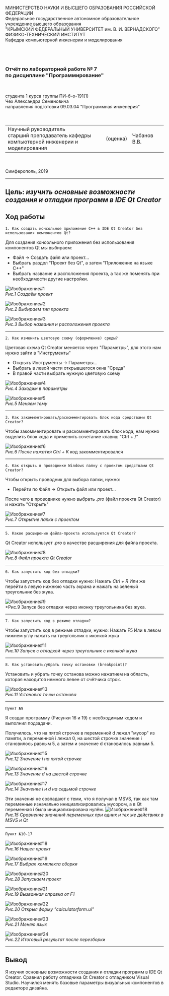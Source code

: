 МИНИСТЕРСТВО НАУКИ И ВЫСШЕГО ОБРАЗОВАНИЯ РОССИЙСКОЙ ФЕДЕРАЦИИ\
Федеральное государственное автономное образовательное учреждение высшего образования\
"КРЫМСКИЙ ФЕДЕРАЛЬНЫЙ УНИВЕРСИТЕТ им. В. И. ВЕРНАДСКОГО"\
ФИЗИКО-ТЕХНИЧЕСКИЙ ИНСТИТУТ\
Кафедра компьютерной инженерии и моделирования\
<br/><br/>
​
### Отчёт по лабораторной работе № 7<br/> по дисциплине "Программирование"
<br/>

студента 1 курса группы ПИ-б-о-191(1)\
Чех Александра Семеновича\
направления подготовки 09.03.04 "Программная инженерия"\
<br/>
​
<table>
<tr><td>Научный руководитель<br/> старший преподаватель кафедры<br/>компьютерной инженерии и моделирования</td>
<td>(оценка)</td>
<td>Чабанов В.В.</td>
</tr>
</table>
<br/><br/>
​
Симферополь, 2019

* * *

## Цель: _изучить основные возможности создания и отладки программ в IDE Qt Creator_

## Ход работы

    1. Как создать консольное приложение С++ в IDE Qt Creator без использования компонентов Qt?

Для создания консольного приложения без использования компонентов Qt мы выбираем:
* Файл -> Создать файл или проект...
* Выбрать раздел "Проект без Qt", а затем "Приложение на языке C++"
* Выбрать название и расположения проекта, а так же поменять при необходимости другие настройки.

![Изображение#1](https://sun9-63.userapi.com/c206728/v206728459/71bc5/Za5uAeG151I.jpg "Рис. 1")\
*Рис.1 Создаём проект*

![Изображение#2](https://sun9-29.userapi.com/c206728/v206728459/71bcd/H33AYlaJ-nM.jpg "Рис. 2")\
*Рис.2 Выбираем тип проекта*

![Изображение#3](https://sun9-47.userapi.com/c206728/v206728459/71bdf/iFZpbwI7VpY.jpg "Рис. 3")\
*Рис.3 Выбор названия и расположения проекта*

* * *

    2. Как изменить цветовую схему (оформление) среды?

Цветовая схема Qt Creator меняется через "Параметры", для этого нам нужно зайти в "Инструменты"

* Открыть Инструменты -> Параметры...
* Выбрать в левой части открывшегося окна "Среда"
* В правой части выбрать нужную цветовую схему

![Изображение#4](https://sun9-37.userapi.com/c206728/v206728459/71bf8/0Z8RMRldWcE.jpg "Рис. 4")\
*Рис.4 Заходим в параметры*

![Изображение#5](https://sun9-29.userapi.com/c206728/v206728459/71bff/kUkp6MzeDiU.jpg "Рис. 5")\
*Рис.5 Меняем тему*

* * *

    3. Как закомментировать/раскомментировать блок кода средствами Qt Creator?

 Чтобы закомментировать и раскомментировать блок кода, нам нужно выделить блок кода и применить сочетание клавиш "Ctrl + /"



![Изображение#6](https://sun9-29.userapi.com/c206728/v206728459/71c18/4I1S8Wx30CM.jpg "Рис. 6")\
*Рис.6 После нажатия Ctrl + K* код закомментировался

* * *

    4. Как открыть в проводнике Windows папку с проектом средствами Qt Creator?

Чтобы открыть проводник для выбора папки, нужно:


* Перейти по Файл -> Открыть файл или проект...

После чего в проводнике нужно выбрать *.pro* (файл проекта Qt Creator) и нажать "Открыть"

![Изображение#7](https://sun9-32.userapi.com/c206728/v206728459/71c54/eXdd5q1KXYM.jpg "Рис. 7")\
*Рис.7 Открытие папки с проектом*

* * *

    5. Какое расширение файла-проекта используется Qt Creator?

Qt Creator использует *.pro* в качестве расширения для файла проекта.

![Изображение#8](https://sun9-39.userapi.com/c206728/v206728459/71c43/5Lu5GnB2Zp4.jpg "Рис. 8")\
*Рис.8 Файл проекта Qt Creator*

* * *

    6. Как запустить код без отладки?

Чтобы запустить код без отладки нужно: Нажать _Ctrl + R_
Или же перейти в левую нижнюю часть экрана и нажать на зеленый треугольник без жука.


![Изображение#9](https://sun9-50.userapi.com/c206728/v206728459/71c5f/sUwwNvBTVGc.jpg "Рис. 9")\
*Рис.9 Запуск без отладки через иконку треугольника без жука.

* * *

    7. Как запустить код в режиме отладки?

Чтобы запустить код в режиме отладки, нужно: Нажать F5
Или в левом нижнем углу нажать на треугольник с иконкой жука

![Изображение#11](https://sun9-27.userapi.com/c206728/v206728459/71c66/swDa46bqC-E.jpg "Рис. 11")\
*Рис.10 Запуск с отладкой через треугольник с иконкой жука*

* * *

    8. Как установить/убрать точку остановки (breakpoint)?

Установить и убрать точку останова можно нажатием на область, которая находится немного левее от счётчика строк.

![Изображение#13](https://sun9-57.userapi.com/c206728/v206728459/71c84/8OLAITJGEkU.jpg "Рис. 13")\
*Рис.11 Установка точки останова*

* * *

    Пункт №9

Я создал программу (Рисунки 16 и 19) с необходимым кодом и выполнил подзадачи.

Получилось, что на пятой строчке в переменной d лежал "мусор" из памяти, а переменной i лежал 0,  на шестой строчке  значение i становилось равным 5, а затем и значение d становилось равным 5.



![Изображение#15](https://sun9-43.userapi.com/c206728/v206728459/71caa/FiZOJnpTaME.jpg "Рис. 15")\
*Рис.12 Значение i на пятой строчке*

![Изображение#16](https://sun9-68.userapi.com/c206728/v206728459/71cbb/3E1IJiQrC-4.jpg "Рис. 16")\
*Рис.13 Значение d на шестой строчке*

![Изображение#17](https://sun9-13.userapi.com/c206728/v206728459/71cc4/6pASE36fuy8.jpg "Рис. 17")\
*Рис.14 Значение i и d на седьмой строчке*

Эти значения не совпадают с теми, что я получал в MSVS, так как там переменные изначально инициализировались мусором, а в Qt переменная i была инициализирована нулём.
![Изображение#18](https://sun9-34.userapi.com/c206728/v206728657/767c2/q0WZPrqOrp8.jpg "Рис. 18")\
*Рис.15 Сравнение значений переменных при одних и тех же действиях в MSVS и  Qt*

* * *

    Пункт №10-17

![Изображение#18](https://sun9-58.userapi.com/c206728/v206728657/76800/lyo72vr2ods.jpg "Рис. 18")\
*Рис.16 Нашел проект*

![Изображение#19](https://sun9-21.userapi.com/c206728/v206728657/7680b/q-Kl_b7paLc.jpg "Рис. 19")\
*Рис.17 Выбрал комплекта сборки*

![Изображение#20](https://sun9-51.userapi.com/c206728/v206728657/76812/ikoKW2rtIag.jpg "Рис. 20")\
*Рис.28 Запускаем проект*

![Изображение#21](https://sun9-66.userapi.com/c206728/v206728657/7681b/LVctymqdiHs.jpg "Рис. 21")\
*Рис.19 Вызванная справка от F1*

![Изображение#22](https://sun9-16.userapi.com/c206728/v206728657/76823/DxhR5HWmhtk.jpg "Рис. 22")\
*Рис.20 Открыл форму "calculatorform.ui"*

![Изображение#23](https://sun9-19.userapi.com/c206728/v206728657/76846/C9RZ50jipPw.jpg "Рис. 23")\
*Рис.21 Меняю язык*

![Изображение#24](https://sun9-30.userapi.com/c206728/v206728657/7684d/cmBc5bMt7yA.jpg "Рис. 24")\
*Рис.22 Итоговый результат после перезборки*

* * *

## Вывод

Я изучил основные возможности создания и отладки программ в IDE Qt Creator. Сравнил работу отладчика Qt Creator с отладчиком Visual Studio. Научился менять базовые параметры визуальных компонентов в редакторе дизайна.